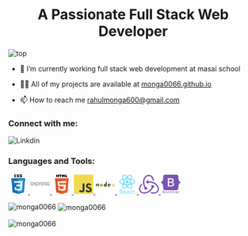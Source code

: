 <h1 align="center">A Passionate Full Stack Web Developer</h1>
<div margin="auto"><img  src="https://d2gg9evh47fn9z.cloudfront.net/800px_COLOURBOX30297150.jpg" alt="top"  /></div>

<ul margin-top="20px">
<li><p align="left">
🔭 I’m currently working full stack web development at masai school
</p></li>
<li><p align="left">
👨‍💻 All of my projects are available at <a href="monga0066.github.io"> monga0066.github.io</a>
</p></li>
<li><p align="left">
📫 How to reach me <a href="#">rahulmonga600@gmail.com</a>
</p></li>
</ul>
<h3 align="left">Connect with me:</h3>
<img src="https://pngimg.com/uploads/linkedIn/linkedIn_PNG6.png" alt="Linkdin" width="40" height="40" />


<h3 align="left">Languages and Tools:</h3>
<p align="left"> <a href="https://www.w3schools.com/css/" target="_blank" rel="noreferrer"> <img src="https://raw.githubusercontent.com/devicons/devicon/master/icons/css3/css3-original-wordmark.svg" alt="css3" width="40" height="40"/> </a> <a href="https://expressjs.com" target="_blank" rel="noreferrer"> <img src="https://raw.githubusercontent.com/devicons/devicon/master/icons/express/express-original-wordmark.svg" alt="express" width="40" height="40"/> </a> <a href="https://www.w3.org/html/" target="_blank" rel="noreferrer"> <img src="https://raw.githubusercontent.com/devicons/devicon/master/icons/html5/html5-original-wordmark.svg" alt="html5" width="40" height="40"/> </a> <a href="https://developer.mozilla.org/en-US/docs/Web/JavaScript" target="_blank" rel="noreferrer"> <img src="https://raw.githubusercontent.com/devicons/devicon/master/icons/javascript/javascript-original.svg" alt="javascript" width="40" height="40"/> </a> <a href="https://nodejs.org" target="_blank" rel="noreferrer"> <img src="https://raw.githubusercontent.com/devicons/devicon/master/icons/nodejs/nodejs-original-wordmark.svg" alt="nodejs" width="40" height="40"/> </a> <a href="https://reactjs.org/" target="_blank" rel="noreferrer"> <img src="https://raw.githubusercontent.com/devicons/devicon/master/icons/react/react-original-wordmark.svg" alt="react" width="40" height="40"/> </a> <a href="https://redux.js.org" target="_blank" rel="noreferrer"> <img src="https://raw.githubusercontent.com/devicons/devicon/master/icons/redux/redux-original.svg" alt="redux" width="40" height="40"/> </a> <a href="https://getbootstrap.com" target="_blank" rel="noreferrer"> <img src="https://raw.githubusercontent.com/devicons/devicon/master/icons/bootstrap/bootstrap-plain-wordmark.svg" alt="bootstrap" width="40" height="40"/> </a> </p>

<p><img align="left" src="https://github-readme-stats.vercel.app/api/top-langs?username=monga0066&show_icons=true&locale=en&layout=compact" alt="monga0066" /></p>

<p>&nbsp;<img align="center" src="https://github-readme-stats.vercel.app/api?username=monga0066&show_icons=true&locale=en" alt="monga0066" /></p>

<p><img align="center" src="https://github-readme-streak-stats.herokuapp.com/?user=monga0066&" alt="monga0066" /></p>
